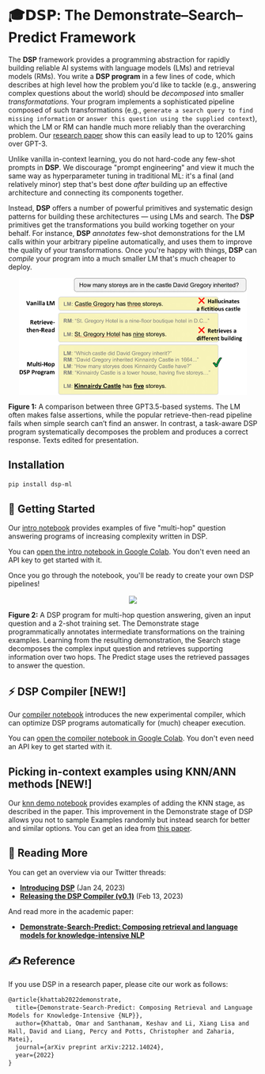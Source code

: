 # 🎓𝗗𝗦𝗣: The Demonstrate–Search–Predict Framework

The **DSP** framework provides a programming abstraction for rapidly building reliable AI systems with language models (LMs) and retrieval models (RMs). You write a **DSP program** in a few lines of code, which describes at high level how the problem you'd like to tackle (e.g., answering complex questions about the world) should be _decomposed_ into smaller _transformatations_. Your program implements a sophisticated pipeline composed of such transformations (e.g., `generate a search query to find missing information` or `answer this question using the supplied context`), which the LM or RM can handle much more reliably than the overarching problem. Our [research paper](https://arxiv.org/abs/2212.14024) show this can easily lead to up to 120% gains over GPT-3.

Unlike vanilla in-context learning, you do not hard-code any few-shot prompts in **DSP**. We discourage "prompt engineering" and view it much the same way as hyperparameter tuning in traditional ML: it's a final (and relatively minor) step that's best done _after_ building up an effective architecture and connecting its components together.

Instead, **DSP** offers a number of powerful primitives and systematic design patterns for building these architectures — using LMs and search. The **DSP** primitives get the transformations you build working together on your behalf. For instance, **DSP** *annotates* few-shot demonstrations for the LM calls within your arbitrary pipeline automatically, and uses them to improve the quality of your transformations. Once you're happy with things, **DSP** can *compile* your program into a much smaller LM that's much cheaper to deploy.


<p align="center">
  <img align="center" src="docs/images/DSP-tasks.png" width="460px" />
</p>
<p align="left">
  <b>Figure 1:</b> A comparison between three GPT3.5-based systems. The LM often makes false assertions, while the popular retrieve-then-read pipeline fails when simple search can’t find an answer. In contrast, a task-aware DSP program systematically decomposes the problem and produces a correct response. Texts edited for presentation.
</p>


## Installation

```pip install dsp-ml```

## 🏃 Getting Started

Our [intro notebook](intro.ipynb) provides examples of five "multi-hop" question answering programs of increasing complexity written in DSP.

You can [open the intro notebook in Google Colab](https://colab.research.google.com/github/stanfordnlp/dsp/blob/main/intro.ipynb). You don't even need an API key to get started with it.

Once you go through the notebook, you'll be ready to create your own DSP pipelines!
&nbsp;

<p align="center">
  <img align="center" src="docs/images/DSP-example.png" width="850px" />
</p>
<p align="left">
  <b>Figure 2:</b> A DSP program for multi-hop question answering, given an input question and a 2-shot training set. The Demonstrate stage programmatically annotates intermediate transformations on the training examples. Learning from the resulting demonstration, the Search stage decomposes the complex input question and retrieves supporting information over two hops. The Predict stage uses the retrieved passages to answer the question.
</p>


## ⚡️ DSP Compiler [NEW!]

Our [compiler notebook](compiler.ipynb) introduces the new experimental compiler, which can optimize DSP programs automatically for (much) cheaper execution.

You can [open the compiler notebook in Google Colab](https://colab.research.google.com/github/stanfordnlp/dsp/blob/main/compiler.ipynb). You don't even need an API key to get started with it.

## Picking in-context examples using KNN/ANN methods [NEW!]

Our [knn demo notebook](tests/knn_demonstrations_test.ipynb) provides examples of adding the KNN stage, as described in the paper. This improvement in the Demonstrate stage of DSP allows you not to sample Examples randomly but instead search for better and similar options. You can get an idea from [this paper](https://arxiv.org/abs/2101.06804).

## 📜 Reading More

You can get an overview via our Twitter threads:
* [**Introducing DSP**](https://twitter.com/lateinteraction/status/1617953413576425472)  (Jan 24, 2023)
* [**Releasing the DSP Compiler (v0.1)**](https://twitter.com/lateinteraction/status/1625231662849073160)  (Feb 13, 2023)

And read more in the academic paper:
* [**Demonstrate-Search-Predict: Composing retrieval and language models for knowledge-intensive NLP**](https://arxiv.org/abs/2212.14024.pdf)

## ✍️ Reference

If you use DSP in a research paper, please cite our work as follows:

```
@article{khattab2022demonstrate,
  title={Demonstrate-Search-Predict: Composing Retrieval and Language Models for Knowledge-Intensive {NLP}},
  author={Khattab, Omar and Santhanam, Keshav and Li, Xiang Lisa and Hall, David and Liang, Percy and Potts, Christopher and Zaharia, Matei},
  journal={arXiv preprint arXiv:2212.14024},
  year={2022}
}
```
